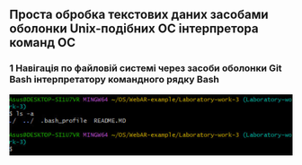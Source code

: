 ## Проста обробка текстових даних засобами оболонки Unix-подібних ОС інтерпретора команд ОС

### 1 Навігація по файловій системі через засоби оболонки Git Bash інтерпретатору командного рядку Bash

![image](https://github.com/Lysdorf/WebAR-example/blob/main/Laboratory-work-3/assets/2-2-1.png)
